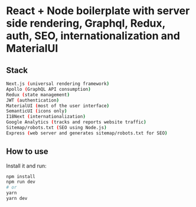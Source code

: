 # React + Node boilerplate with server side rendering, Graphql, Redux, auth, SEO, internationalization and MaterialUI

## Stack

```bash
Next.js (universal rendering framework)
Apollo (GraphQL API consumption)
Redux (state management)
JWT (authentication)
MaterialUI (most of the user interface)
SemanticUI (icons only)
I18Next (internationalization)
Google Analytics (tracks and reports website traffic)
Sitemap/robots.txt (SEO using Node.js)
Express (web server and generates sitemap/robots.txt for SEO)
```

## How to use

Install it and run:

```bash
npm install
npm run dev
# or
yarn
yarn dev
```

